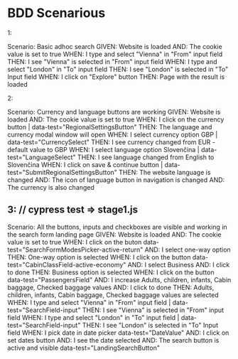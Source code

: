# BDD Scenarious

1:

Scenario: Basic adhoc search
GIVEN: Website is loaded
AND: The cookie value is set to true
WHEN: I type and select "Vienna" in "From" input field
THEN: I see "Vienna" is selected in "From" input field
WHEN: I type and select "London" in "To" input field
THEN: I see "London" is selected in "To" Input field
WHEN: I click on "Explore" button
THEN: Page with the result is loaded

2:

Scenario: Currency and language buttons are working
GIVEN: Website is loaded
AND: The cookie value is set to true
WHEN: I click on the currency button | data-test="RegionalSettingsButton"
THEN: The language and currency modal window will open
WHEN: I select currency option GBP | data-test="CurrencySelect"
THEN: I see currency changed from EUR - default value to GBP
WHEN: I select language option Slovenčina | data-test="LanguageSelect"
THEN: I see language changed from English to Slovenčina
WHEN: I click on save & continue button | data-test="SubmitRegionalSettingsButton"
THEN: The website language is changed
AND: The icon of language button in navigation is changed
AND: The currency is also changed

## 3: // cypress test => stage1.js

Scenario: All the buttons, inputs and checkboxes are visible and working in the search form landing page
GIVEN: Website is loaded
AND: The cookie value is set to true
WHEN: I click on the buton data-test="SearchFormModesPicker-active-return"
AND: I select one-way option
THEN: One-way option is selected
WHEN: I click on the button data-test="CabinClassField-active-economy"
AND: I select Business
AND: I click to done
THEN: Business option is selected
WHEN: I click on the button data-test="PassengersField"
AND: I increase Adults, children, infants, Cabin baggage, Checked baggage values
AND: I click to done
THEN: Adults, children, infants, Cabin baggage, Checked baggage values are selected
WHEN: I type and select "Vienna" in "From" input field | data-test="SearchField-input"
THEN: I see "Vienna" is selected in "From" input field
WHEN: I type and select "London" in "To" input field | data-test="SearchField-input"
THEN: I see "London" is selected in "To" Input field 
WHEN: I pick date in date picker data-test="DateValue"
AND: I click on set dates button
AND: I see the date selected
AND: The search button is active and visible data-test="LandingSearchButton"







